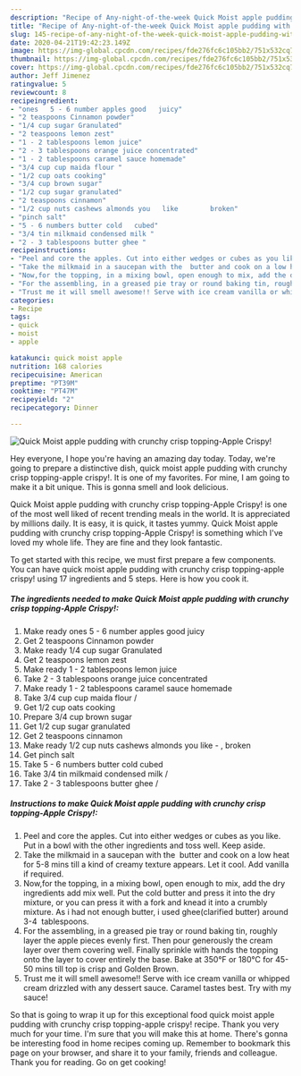 ```yaml
---
description: "Recipe of Any-night-of-the-week Quick Moist apple pudding with crunchy crisp topping-Apple Crispy!"
title: "Recipe of Any-night-of-the-week Quick Moist apple pudding with crunchy crisp topping-Apple Crispy!"
slug: 145-recipe-of-any-night-of-the-week-quick-moist-apple-pudding-with-crunchy-crisp-topping-apple-crispy
date: 2020-04-21T19:42:23.149Z
image: https://img-global.cpcdn.com/recipes/fde276fc6c105bb2/751x532cq70/quick-moist-apple-pudding-with-crunchy-crisp-topping-apple-crispy-recipe-main-photo.jpg
thumbnail: https://img-global.cpcdn.com/recipes/fde276fc6c105bb2/751x532cq70/quick-moist-apple-pudding-with-crunchy-crisp-topping-apple-crispy-recipe-main-photo.jpg
cover: https://img-global.cpcdn.com/recipes/fde276fc6c105bb2/751x532cq70/quick-moist-apple-pudding-with-crunchy-crisp-topping-apple-crispy-recipe-main-photo.jpg
author: Jeff Jimenez
ratingvalue: 5
reviewcount: 8
recipeingredient:
- "ones   5 - 6 number apples good   juicy"
- "2 teaspoons Cinnamon powder"
- "1/4 cup sugar Granulated"
- "2 teaspoons lemon zest"
- "1 - 2 tablespoons lemon juice"
- "2 - 3 tablespoons orange juice concentrated"
- "1 - 2 tablespoons caramel sauce homemade"
- "3/4 cup cup maida flour "
- "1/2 cup oats cooking"
- "3/4 cup brown sugar"
- "1/2 cup sugar granulated"
- "2 teaspoons cinnamon"
- "1/2 cup nuts cashews almonds you   like        broken"
- "pinch salt"
- "5 - 6 numbers butter cold   cubed"
- "3/4 tin milkmaid condensed milk "
- "2 - 3 tablespoons butter ghee "
recipeinstructions:
- "Peel and core the apples. Cut into either wedges or cubes as you like. Put in a bowl with the other ingredients and toss well. Keep aside."
- "Take the milkmaid in a saucepan with the  butter and cook on a low heat for 5-8 mins till a kind of creamy texture appears. Let it cool. Add vanilla if required."
- "Now,for the topping, in a mixing bowl, open enough to mix, add the dry ingredients add mix well. Put the cold butter and press it into the dry mixture, or you can press it with a fork and knead it into a crumbly mixture. As i had not enough butter, i used ghee(clarified butter) around 3-4  tablespoons."
- "For the assembling, in a greased pie tray or round baking tin, roughly layer the apple pieces evenly first. Then pour generously the cream layer over them covering well. Finally sprinkle with hands the topping onto the layer to cover entirely the base. Bake at 350°F or 180°C for 45-50 mins till top is crisp and Golden Brown."
- "Trust me it will smell awesome!! Serve with ice cream vanilla or whipped cream drizzled with any dessert sauce. Caramel tastes best. Try with my sauce!"
categories:
- Recipe
tags:
- quick
- moist
- apple

katakunci: quick moist apple 
nutrition: 168 calories
recipecuisine: American
preptime: "PT39M"
cooktime: "PT47M"
recipeyield: "2"
recipecategory: Dinner

---
```



![Quick Moist apple pudding with crunchy crisp topping-Apple Crispy!](https://img-global.cpcdn.com/recipes/fde276fc6c105bb2/751x532cq70/quick-moist-apple-pudding-with-crunchy-crisp-topping-apple-crispy-recipe-main-photo.jpg)

Hey everyone, I hope you're having an amazing day today. Today, we're going to prepare a distinctive dish, quick moist apple pudding with crunchy crisp topping-apple crispy!. It is one of my favorites. For mine, I am going to make it a bit unique. This is gonna smell and look delicious.



Quick Moist apple pudding with crunchy crisp topping-Apple Crispy! is one of the most well liked of recent trending meals in the world. It is appreciated by millions daily. It is easy, it is quick, it tastes yummy. Quick Moist apple pudding with crunchy crisp topping-Apple Crispy! is something which I've loved my whole life. They are fine and they look fantastic.


To get started with this recipe, we must first prepare a few components. You can have quick moist apple pudding with crunchy crisp topping-apple crispy! using 17 ingredients and 5 steps. Here is how you cook it.

##### The ingredients needed to make Quick Moist apple pudding with crunchy crisp topping-Apple Crispy!:

1. Make ready ones   5 - 6 number apples good   juicy
1. Get 2 teaspoons Cinnamon powder
1. Make ready 1/4 cup sugar Granulated
1. Get 2 teaspoons lemon zest
1. Make ready 1 - 2 tablespoons lemon juice
1. Take 2 - 3 tablespoons orange juice concentrated
1. Make ready 1 - 2 tablespoons caramel sauce homemade
1. Take 3/4 cup cup maida flour /
1. Get 1/2 cup oats cooking
1. Prepare 3/4 cup brown sugar
1. Get 1/2 cup sugar granulated
1. Get 2 teaspoons cinnamon
1. Make ready 1/2 cup nuts cashews almonds you   like -  ,     broken
1. Get pinch salt
1. Take 5 - 6 numbers butter cold   cubed
1. Take 3/4 tin milkmaid condensed milk /
1. Take 2 - 3 tablespoons butter ghee /




##### Instructions to make Quick Moist apple pudding with crunchy crisp topping-Apple Crispy!:

1. Peel and core the apples. Cut into either wedges or cubes as you like. Put in a bowl with the other ingredients and toss well. Keep aside.
1. Take the milkmaid in a saucepan with the  butter and cook on a low heat for 5-8 mins till a kind of creamy texture appears. Let it cool. Add vanilla if required.
1. Now,for the topping, in a mixing bowl, open enough to mix, add the dry ingredients add mix well. Put the cold butter and press it into the dry mixture, or you can press it with a fork and knead it into a crumbly mixture. As i had not enough butter, i used ghee(clarified butter) around 3-4  tablespoons.
1. For the assembling, in a greased pie tray or round baking tin, roughly layer the apple pieces evenly first. Then pour generously the cream layer over them covering well. Finally sprinkle with hands the topping onto the layer to cover entirely the base. Bake at 350°F or 180°C for 45-50 mins till top is crisp and Golden Brown.
1. Trust me it will smell awesome!! Serve with ice cream vanilla or whipped cream drizzled with any dessert sauce. Caramel tastes best. Try with my sauce!




So that is going to wrap it up for this exceptional food quick moist apple pudding with crunchy crisp topping-apple crispy! recipe. Thank you very much for your time. I'm sure that you will make this at home. There's gonna be interesting food in home recipes coming up. Remember to bookmark this page on your browser, and share it to your family, friends and colleague. Thank you for reading. Go on get cooking!
